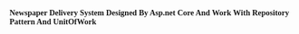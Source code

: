 <h4  style="font-family:Tahoma">
 Newspaper Delivery System Designed By Asp.net Core And Work With Repository Pattern And UnitOfWork
</h1>
